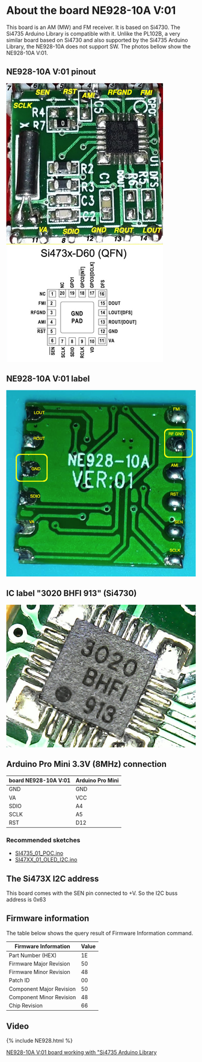 # About the board NE928-10A V:01 

This board is an AM (MW) and FM receiver. It is based on Si4730. The Si4735 Arduino Library is compatible with it.
Unlike the PL102B, a very similar board based on Si4730 and also supported by the Si4735 Arduino Library, the NE928-10A does not support SW. The photos bellow show the NE928-10A V:01.


## NE928-10A V:01 pinout
![NE928-10A V:01 pinout](./NE928_Si4730_00.png)

## NE928-10A V:01 label

![NE928-10A V:01 label](./NE928_Si4730_01.png)


## IC label "3020 BHFI 913" (Si4730)

![Si4730 label ](./NE928_Si4730_04.jpg)



## Arduino Pro Mini 3.3V (8MHz) connection


|  board NE928-10A V:01 |  Arduino Pro Mini |
| --------------------- | ----------------- |
| GND  | GND | 
| VA   | VCC |
| SDIO | A4  |
| SCLK | A5  |
| RST  | D12 |

### Recommended sketches

* [SI4735_01_POC.ino](https://github.com/pu2clr/SI4735/tree/master/examples/SI47XX_01_SERIAL_MONITOR/SI4735_01_POC)
* [SI47XX_01_OLED_I2C.ino](https://github.com/pu2clr/SI4735/tree/master/examples/SI47XX_03_OLED_I2C/SI47XX_01_OLED_I2C)




## The Si473X I2C address 

This board comes with the SEN pin connected to +V. So the I2C buss address is 0x63


## Firmware information 

The table below shows the query result of Firmware Information command.

| Firmware Information | Value |
| ------------------- | ----- |
| Part Number (HEX) | 1E |
| Firmware Major Revision | 50 |
| Firmware Minor Revision | 48 |
| Patch ID | 00 |
| Component Major Revision | 50 |
| Component Minor Revision | 48 |
| Chip Revision | 66 |



## Video

{% include NE928.html %}

[NE928-10A V:01 board working with "Si4735 Arduino Library](https://youtu.be/An7Iq_BLxJY)

